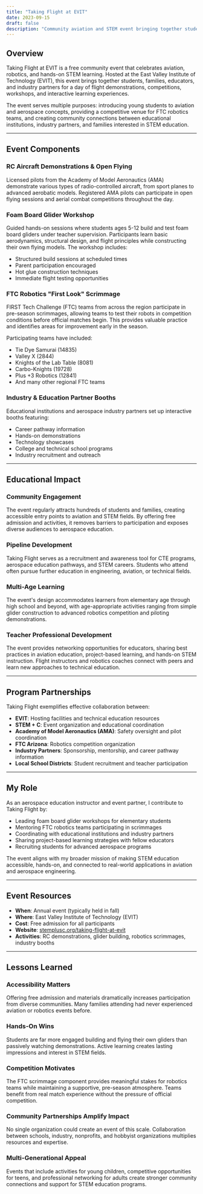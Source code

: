```yaml
---
title: "Taking Flight at EVIT"
date: 2023-09-15
draft: false
description: "Community aviation and STEM event bringing together students, families, and educators for hands-on learning through RC aircraft, robotics, and aerospace activities."
---
```


## Overview

Taking Flight at EVIT is a free community event that celebrates aviation, robotics, and hands-on STEM learning. Hosted at the East Valley Institute of Technology (EVIT), this event brings together students, families, educators, and industry partners for a day of flight demonstrations, competitions, workshops, and interactive learning experiences.

The event serves multiple purposes: introducing young students to aviation and aerospace concepts, providing a competitive venue for FTC robotics teams, and creating community connections between educational institutions, industry partners, and families interested in STEM education.

---

## Event Components

### RC Aircraft Demonstrations & Open Flying
Licensed pilots from the Academy of Model Aeronautics (AMA) demonstrate various types of radio-controlled aircraft, from sport planes to advanced aerobatic models. Registered AMA pilots can participate in open flying sessions and aerial combat competitions throughout the day.

### Foam Board Glider Workshop
Guided hands-on sessions where students ages 5-12 build and test foam board gliders under teacher supervision. Participants learn basic aerodynamics, structural design, and flight principles while constructing their own flying models. The workshop includes:
- Structured build sessions at scheduled times
- Parent participation encouraged
- Hot glue construction techniques
- Immediate flight testing opportunities

### FTC Robotics "First Look" Scrimmage
FIRST Tech Challenge (FTC) teams from across the region participate in pre-season scrimmages, allowing teams to test their robots in competition conditions before official matches begin. This provides valuable practice and identifies areas for improvement early in the season.

Participating teams have included:
- Tie Dye Samurai (14835)
- Valley X (2844)
- Knights of the Lab Table (8081)
- Carbo-Knights (19728)
- Plus +3 Robotics (12841)
- And many other regional FTC teams

### Industry & Education Partner Booths
Educational institutions and aerospace industry partners set up interactive booths featuring:
- Career pathway information
- Hands-on demonstrations
- Technology showcases
- College and technical school programs
- Industry recruitment and outreach

---

## Educational Impact

### Community Engagement
The event regularly attracts hundreds of students and families, creating accessible entry points to aviation and STEM fields. By offering free admission and activities, it removes barriers to participation and exposes diverse audiences to aerospace education.

### Pipeline Development
Taking Flight serves as a recruitment and awareness tool for CTE programs, aerospace education pathways, and STEM careers. Students who attend often pursue further education in engineering, aviation, or technical fields.

### Multi-Age Learning
The event's design accommodates learners from elementary age through high school and beyond, with age-appropriate activities ranging from simple glider construction to advanced robotics competition and piloting demonstrations.

### Teacher Professional Development
The event provides networking opportunities for educators, sharing best practices in aviation education, project-based learning, and hands-on STEM instruction. Flight instructors and robotics coaches connect with peers and learn new approaches to technical education.

---

## Program Partnerships

Taking Flight exemplifies effective collaboration between:
- **EVIT**: Hosting facilities and technical education resources
- **STEM + C**: Event organization and educational coordination
- **Academy of Model Aeronautics (AMA)**: Safety oversight and pilot coordination
- **FTC Arizona**: Robotics competition organization
- **Industry Partners**: Sponsorship, mentorship, and career pathway information
- **Local School Districts**: Student recruitment and teacher participation

---

## My Role

As an aerospace education instructor and event partner, I contribute to Taking Flight by:
- Leading foam board glider workshops for elementary students
- Mentoring FTC robotics teams participating in scrimmages
- Coordinating with educational institutions and industry partners
- Sharing project-based learning strategies with fellow educators
- Recruiting students for advanced aerospace programs

The event aligns with my broader mission of making STEM education accessible, hands-on, and connected to real-world applications in aviation and aerospace engineering.

---

## Event Resources

- **When**: Annual event (typically held in fall)
- **Where**: East Valley Institute of Technology (EVIT)
- **Cost**: Free admission for all participants
- **Website**: [stemplusc.org/taking-flight-at-evit](https://stemplusc.org/taking-flight-at-evit/)
- **Activities**: RC demonstrations, glider building, robotics scrimmages, industry booths

---

## Lessons Learned

### Accessibility Matters
Offering free admission and materials dramatically increases participation from diverse communities. Many families attending had never experienced aviation or robotics events before.

### Hands-On Wins
Students are far more engaged building and flying their own gliders than passively watching demonstrations. Active learning creates lasting impressions and interest in STEM fields.

### Competition Motivates
The FTC scrimmage component provides meaningful stakes for robotics teams while maintaining a supportive, pre-season atmosphere. Teams benefit from real match experience without the pressure of official competition.

### Community Partnerships Amplify Impact
No single organization could create an event of this scale. Collaboration between schools, industry, nonprofits, and hobbyist organizations multiplies resources and expertise.

### Multi-Generational Appeal
Events that include activities for young children, competitive opportunities for teens, and professional networking for adults create stronger community connections and support for STEM education programs.
